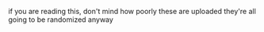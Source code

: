 if you are reading this, don't mind how poorly these are uploaded they're all going to be randomized anyway
